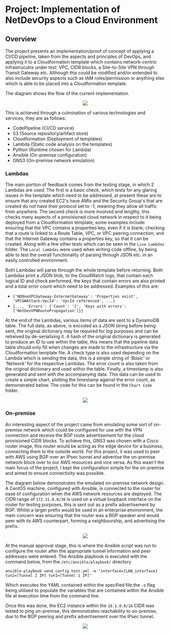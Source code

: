 # Project: Implementation of NetDevOps to a Cloud Environment

## Overview
The project presents an implementation/proof of concept of applying a CI/CD pipeline, taken from the aspects and principles of DevOps, and applying it to a Cloudformation template which contains network-centric infrastrucutre under test: VPC, CIDR blocks, a Site-to-Site VPN through Transit Gateway etc. Although this could be modified and/or extended to also include security aspects such as IAM roles/permission or anything else which is able to be placed into a Cloudformation template. 

The diagram shows the flow of the current implementation.

<p align="center">
<img src="https://github.com/jdockerty/UniProject/blob/master/Images/NetDevOps%20Pipeline%20Diagram.png">
</p>

This is achieved through a culmination of various technologies and services, they are as follows:
* CodePipeline (CI/CD service)
* S3 (Source repository/artifact store)
* Cloudformation (Deployment of templates)
* Lambda (Static code analysis on the templates)
* Python (Runtime chosen for Lambda)
* Ansible (On-premise configuration)
* GNS3 (On-premise network emulation)

### Lambdas
The main portion of feedback comes from the testing stage, in which 2 Lambdas are used. The first is a basic check, which tests for any glaring issues in the template which need to be addressed, at present these are to ensure that any created EC2's have AMIs and the Security Group's that are created do not have their protocol set to -1, meaning they allow all traffic from anywhere. The second check is more involved and lengthy, this checks many aspects of a provisioned cloud network in respect to it being deployed from a Cloudformation template, some examples include: ensuring that the VPC contains a properties key, even if it is blank; checking that a route is linked to a Route Table, VPC, or VPC peering connection; and that the Internet Gateway contains a properties key, so that it can be created. Along with a few other tests which can be seen in the `Live Lambdas` folder. The `Local Lambdas` were used when writing code offline, by being able to test the overall functionality of parsing through JSON etc. in an easily controlled environment.

Both Lambdas will parse through the whole template before returning. Both Lambdas print a JSON blob, to the CloudWatch logs, that contain each logical ID and check performed, the keys that contain errors are also printed and a total error count which need to be addressed. Examples of this are:

* `{'NDOneVPCGateway-InternetGateway': 'Properties exist', 'VPCGWAttach-VpcId': 'VpcId referenced', ...}`
* `{..., 'Errors': {'Count': '1', 'Keys with errors': ['NetDevVPNRoutePropagation']}}`

At the end of the Lambdas, various items of data are sent to a DynamoDB table. The full data, as above, is encoded as a JSON string before being sent, the original dictionary may be required for log purposes and can be retreived by de-serialising it. A hash of the original dictionary is generated to produce an ID to use within the table, this means that the pipeline data table should only fill when changes are made to the infrastructure via the Cloudformation template file. A check type is also used depending on the Lambda which is sending the data, this is a simple string of _'Basic'_ or _'Network'_ for the respective Lambdas. The error count is also taken from the original dictionary and used within the table. Finally, a timestamp is also generated and sent with the accompanying data. This data can be used to create a simple chart, plotting the timestamp against the error count, as demonstrated below. The code for this can be found in the `Chart Code` folder.

<p align="center">
<img src="https://github.com/jdockerty/netdevopspipeline/blob/master/Images/SampleChart.png">
</p>

### On-premise

An interesting aspect of the project came from emulating some sort of on-premise network which could be configured for use with the VPN connection and receive the BGP route advertisement for the cloud provisioned CIDR blocks. To achieve this, GNS3 was chosen with a Cisco router image, this router would be acting as the edge device for a business, connecting them to the outside world. For this project, it was used to peer with AWS using BGP over an IPsec tunnel and advertise the on-premise network block over to our AWS resources and vice versa. As this wasn't the main focus of the project, I kept the configuration simple for the on-premise and aimed to ensure connectivity was possible. 

The diagram below demonstrates the emulated on-premise network design. A CentOS machine, configured with Ansible, is connected to the router for ease of configuration when the AWS network resources are deployed. The CIDR range of `172.31.0.0/30` is used on a virtual loopback interface on the router for testing purposes, this is sent out as a prefix advertisement by BGP. Whilst a larger prefix would be used in an enterprise environment, the main concern was ensuring that the router was a BGP speaker and would peer with its AWS counterpart, forming a neighbourship, and advertising the prefix.

<p align="center">
  <img src="https://github.com/jdockerty/UniProject/blob/master/Images/Emulated%20network%20GNS3.png">
</p>

At the manual approval stage, this is where the Ansible script was run to configure the router after the appropriate tunnel information and peer addresses were entered. The Ansible playbook is executed with the command below, from the `/etc/ansible/playbook/` directory

`ansible-playbook send_config_test.yml -e "interface=[LAN_interface] tun2=[Tunnel 2 IP] tun1=[Tunnel 1 IP]"`

Which executes the YAML contained within the specified file,the `-e` flag being utilised to populate the variables that are contained within the Ansible file at execution time from the command line.

Once this was done, the EC2 instance within the `10.1.0.0/16` CIDR was tested to ping on-premise, this demonstrates reachability to on-premise, due to the BGP peering and prefix advertisement over the IPsec tunnel.

<p align="center">
  <img src="https://github.com/jdockerty/UniProject/blob/master/Images/Ping%20from%20cloud%20to%20onpremise%20loopback%20address.png">
</p>
